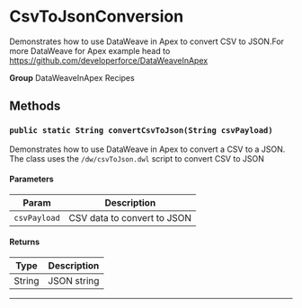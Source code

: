 # CsvToJsonConversion

Demonstrates how to use DataWeave
in Apex to convert CSV to JSON.For more DataWeave for Apex example
head to https://github.com/developerforce/DataWeaveInApex


**Group** DataWeaveInApex Recipes

## Methods
### `public static String convertCsvToJson(String csvPayload)`

Demonstrates how to use DataWeave in Apex to convert a CSV to a JSON. The class uses the `/dw/csvToJson.dwl` script to convert CSV to JSON

#### Parameters

|Param|Description|
|---|---|
|`csvPayload`|CSV data to convert to JSON|

#### Returns

|Type|Description|
|---|---|
|String|JSON string|

---
